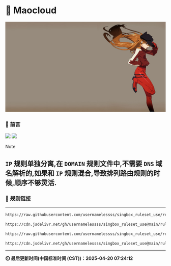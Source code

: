 
# 🧸 Maocloud
![](https://raw.githubusercontent.com/usernamelessss/picture-bed/main/images/202504042256831.jpg)
### 📣 前言
![](https://shields.io/badge/-移除重复规则-ff69b4) ![](https://shields.io/badge/-IP&nbsp;规则单独存放不与&nbsp;DOMAIN&nbsp;等混合-green)
> [!NOTE]
**`IP` 规则单独分离,在 `DOMAIN` 规则文件中,不需要 `DNS` 域名解析的,如果和 `IP` 规则混合,导致排列路由规则的时候,顺序不够灵活.**
---

###  🔗 规则链接
---

```url
https://raw.githubusercontent.com/usernamelessss/singbox_ruleset_use/refs/heads/main/rule/Maocloud/Maocloud_No_IP.json
```

```url
https://cdn.jsdelivr.net/gh/usernamelessss/singbox_ruleset_use@main/rule/Maocloud/Maocloud_No_IP.json
```

```url
https://raw.githubusercontent.com/usernamelessss/singbox_ruleset_use/refs/heads/main/rule/Maocloud/Maocloud_No_IP.srs
```

```url
https://cdn.jsdelivr.net/gh/usernamelessss/singbox_ruleset_use@main/rule/Maocloud/Maocloud_No_IP.srs
```

---
**⏲️ 最后更新时间(中国标准时间 (CST))：2025-04-20 07:24:12**